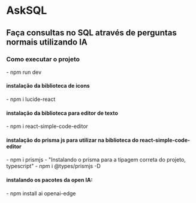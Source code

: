 <h1>AskSQL</h1>

<h2>Faça consultas no SQL através de perguntas normais utilizando IA</h2>

<h3>Como executar o projeto</h3>
- npm run dev

<h4>instalação da biblioteca de icons</h4>
- npm i lucide-react

<h4>instalação da biblioteca para editor de texto</h4>
- npm i react-simple-code-editor

<h4>instalação do prisma js para utilizar na biblioteca do react-simple-code-editor</h4>
- npm i prismjs
- "Instalando o prisma para a tipagem correta do projeto, typescript"
- npm i @types/prismjs -D

<h4>instalando os pacotes da open IA:</h4>
- npm install ai openai-edge
